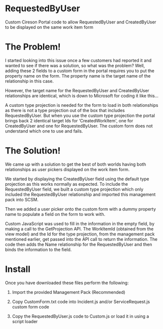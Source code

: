 # RequestedByUser
Custom Cireson Portal code to allow RequestedByUser and CreatedByUser to be displayed on the same work item form


# The Problem! 

I started looking into this issue once a few customers had reported it and wanted to see if there was a solution, so what was the problem? Well, adding these 2 fields to a custom form in the portal requires you to put the property name on the form. The property name is the target name of the relationship in this case. 

However, the target name for the RequestedByUser and CreatedByUser relationships are identical, which is down to Microsoft for coding it like this...

A custom type projection is needed for the form to load in both relationships as there is not a type projection out of the box that includes RequestedByUser.  But when you use the custom type projection the portal brings back 2 identical target Ids for ‘CreatedWorkItem', one for CreatedByUser and one for RequestedByUser.  The custom form does not understand which one to use and fails. 


# The Solution! 

We came up with a solution to get the best of both worlds having both relationships as user pickers displayed on the work item form. 

We started by displaying the CreatedByUser field using the default type projection as this works normally as expected. To include the RequestedByUser field, we built a custom type projection which only included the RequestedByUser relationship and imported this management pack into SCSM. 

Then we added a user picker onto the custom form with a dummy property name to populate a field on the form to work with. 

Custom JavaScript was used to fill in the information in the empty field, by making a call to the GetProjection API. The WorkItemId (obtained from the view model) and the Id for the type projection, from the management pack mentioned earlier, get passed into the API call to return the information. The code then adds the Name relationship for the RequestedByUser and then binds the information to the field. 

# Install
Once you have downloaded these files perform the following: 

1. Import the provided Management Pack (Recommended) 

2. Copy CustomForm.txt code into Incident.js and/or ServiceRequest.js custom form code 

3. Copy the RequestedByUser.js code to Custom.js or load it in using a script loader 
